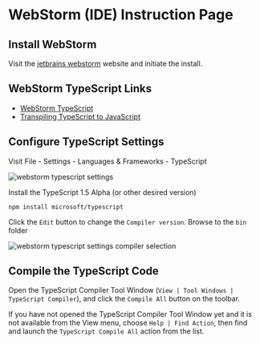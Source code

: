 # WebStorm (IDE) Instruction Page

## Install WebStorm

Visit the [jetbrains webstorm](https://www.jetbrains.com/webstorm) website and initiate the install.

## WebStorm TypeScript Links

* [WebStorm TypeScript](https://www.jetbrains.com/webstorm/help/typescript-support.html)
* [Transpiling TypeScript to JavaScript](https://www.jetbrains.com/webstorm/help/transpiling-typescript-to-javascript.html)

## Configure TypeScript Settings

Visit File - Settings - Languages & Frameworks - TypeScript

![webstorm typescript settings](https://cloud.githubusercontent.com/assets/10272832/7301788/23eaba4c-e9a2-11e4-8494-acb0adb5c290.jpg)

Install the TypeScript 1.5 Alpha (or other desired version)

```
npm install microsoft/typescript
```

Click the `Edit` button to change the `Compiler version`.  Browse to the `bin` folder

![webstorm typescript settings compiler selection](https://cloud.githubusercontent.com/assets/10272832/7295591/b515df48-e974-11e4-8479-68b90265cff7.jpg)

## Compile the TypeScript Code

Open the TypeScript Compiler Tool Window (`View | Tool Windows | TypeScript Compiler`), and click the `Compile All` button on the toolbar.

If you have not opened the TypeScript Compiler Tool Window yet and it is not available from the View menu, choose `Help | Find Action`, then find and launch the `TypeScript Compile All` action from the list.
